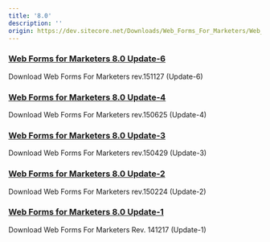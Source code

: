 ```yaml
---
title: '8.0'
description: ''
origin: https://dev.sitecore.net/Downloads/Web_Forms_For_Marketers/Web_Forms_for_Marketers_80.aspx
---
```


### [Web Forms for Marketers 8.0 Update-6](/downloads/Web_Forms_For_Marketers/Web_Forms_for_Marketers_80/Web_Forms_for_Marketers_80_Update_6)

Download Web Forms For Marketers rev.151127 (Update-6)

### [Web Forms for Marketers 8.0 Update-4](/downloads/Web_Forms_For_Marketers/Web_Forms_for_Marketers_80/Web_Forms_for_Marketers_80_Update4)

Download Web Forms For Marketers rev.150625 (Update-4)

### [Web Forms for Marketers 8.0 Update-3](/downloads/Web_Forms_For_Marketers/Web_Forms_for_Marketers_80/Web_Forms_for_Marketers_80_Update3)

Download Web Forms For Marketers rev.150429 (Update-3)

### [Web Forms for Marketers 8.0 Update-2](/downloads/Web_Forms_For_Marketers/Web_Forms_for_Marketers_80/Web_Forms_for_Marketers_80_Update2)

Download Web Forms For Marketers rev.150224 (Update-2)

### [Web Forms for Marketers 8.0 Update-1](/downloads/Web_Forms_For_Marketers/Web_Forms_for_Marketers_80/Web_Forms_for_Marketers_80_Update1)

Download Web Forms For Marketers Rev. 141217 (Update-1)
